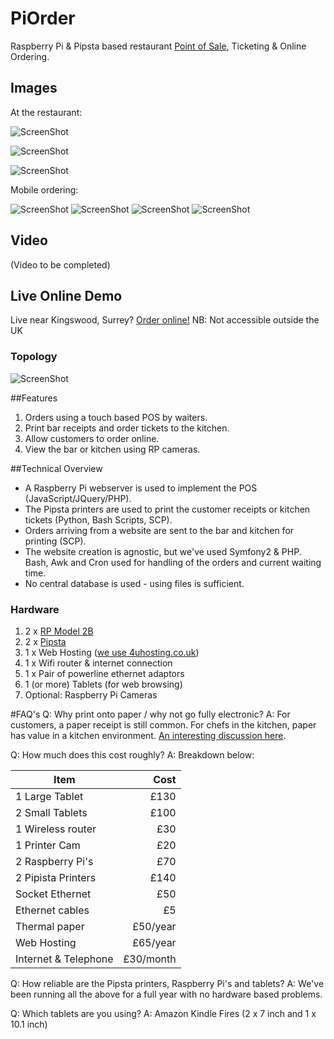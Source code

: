 # PiOrder
Raspberry Pi & Pipsta based restaurant [Point of Sale](https://en.wikipedia.org/wiki/Point_of_sale#Hospitality_industry), Ticketing &amp; Online Ordering.

## Images

At the restaurant:

![ScreenShot](https://github.com/EMRahman/PiOrder/blob/master/Images/image2.JPG)

![ScreenShot](https://github.com/EMRahman/PiOrder/blob/master/Images/image3.JPG)

![ScreenShot](https://github.com/EMRahman/PiOrder/blob/master/Images/image4.JPG)

Mobile ordering:

![ScreenShot](https://github.com/EMRahman/PiOrder/blob/master/Images/IMG_1979.PNG)
![ScreenShot](https://github.com/EMRahman/PiOrder/blob/master/Images/IMG_1980.PNG)
![ScreenShot](https://github.com/EMRahman/PiOrder/blob/master/Images/IMG_1982.PNG)
![ScreenShot](https://github.com/EMRahman/PiOrder/blob/master/Images/IMG_1983.PNG)

## Video 
(Video to be completed)

## Live Online Demo

Live near Kingswood, Surrey? [Order online!](https://khybertandoori.com/order/login)
NB: Not accessible outside the UK


### Topology
![ScreenShot](https://github.com/EMRahman/PiOrder/blob/master/Images/Topology.png)

##Features
1. Orders using a touch based POS by waiters. 
2. Print bar receipts and order tickets to the kitchen. 
3. Allow customers to order online.
4. View the bar or kitchen using RP cameras.

##Technical Overview
   * A Raspberry Pi webserver is used to implement the POS (JavaScript/JQuery/PHP).
   * The Pipsta printers are used to print the customer receipts or kitchen tickets (Python, Bash Scripts, SCP).
   * Orders arriving from a website are sent to the bar and kitchen for printing (SCP).
   * The website creation is agnostic, but we've used Symfony2 & PHP. Bash, Awk and Cron used for handling of the orders and current waiting time.
   * No central database is used - using files is sufficient.

### Hardware
1. 2 x [RP Model 2B](https://www.raspberrypi.org/products/raspberry-pi-2-model-b)
2. 2 x [Pipsta](http://www.pipsta.co.uk)
3. 1 x Web Hosting ([we use 4uhosting.co.uk](https://www.4uhosting.co.uk))
4. 1 x Wifi router & internet connection
5. 1 x Pair of powerline ethernet adaptors
6. 1 (or more) Tablets (for web browsing)
7. Optional: Raspberry Pi Cameras

#FAQ's
Q: Why print onto paper / why not go fully electronic?
A: For customers, a paper receipt is still common. For chefs in the kitchen, paper has value in a kitchen environment. [An interesting discussion here](http://www.cheftalk.com/t/69312/for-those-in-professional-kitchens-ticket-taking-expediting).

Q: How much does this cost roughly?
A: Breakdown below:

| Item            | Cost           | 
| --------------- | --------------:|
|1 Large Tablet   |            £130|
|2 Small Tablets  |            £100|
|1 Wireless router|             £30|
|1 Printer Cam    |             £20|
|2 Raspberry Pi's |             £70|	
|2 Pipista Printers|           £140|	
|Socket Ethernet  |	            £50|	
|Ethernet cables  |              £5|	
|Thermal paper    |        £50/year|
|Web Hosting      |        £65/year|
|Internet & Telephone|    £30/month|

Q: How reliable are the Pipsta printers, Raspberry Pi's and tablets? 
A: We've been running all the above for a full year with no hardware based problems.

Q: Which tablets are you using?
A: Amazon Kindle Fires (2 x 7 inch and 1 x 10.1 inch)
